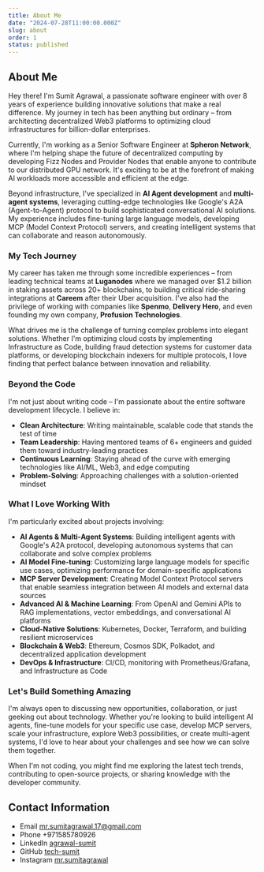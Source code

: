 ```yaml
---
title: About Me
date: "2024-07-28T11:00:00.000Z"
slug: about
order: 1
status: published
---
```


## About Me

Hey there! I'm Sumit Agrawal, a passionate software engineer with over 8 years of experience building innovative solutions that make a real difference. My journey in tech has been anything but ordinary – from architecting decentralized Web3 platforms to optimizing cloud infrastructures for billion-dollar enterprises.

Currently, I'm working as a Senior Software Engineer at **Spheron Network**, where I'm helping shape the future of decentralized computing by developing Fizz Nodes and Provider Nodes that enable anyone to contribute to our distributed GPU network. It's exciting to be at the forefront of making AI workloads more accessible and efficient at the edge.

Beyond infrastructure, I've specialized in **AI Agent development** and **multi-agent systems**, leveraging cutting-edge technologies like Google's A2A (Agent-to-Agent) protocol to build sophisticated conversational AI solutions. My experience includes fine-tuning large language models, developing MCP (Model Context Protocol) servers, and creating intelligent systems that can collaborate and reason autonomously.

### My Tech Journey

My career has taken me through some incredible experiences – from leading technical teams at **Luganodes** where we managed over $1.2 billion in staking assets across 20+ blockchains, to building critical ride-sharing integrations at **Careem** after their Uber acquisition. I've also had the privilege of working with companies like **Spenmo**, **Delivery Hero**, and even founding my own company, **Profusion Technologies**.

What drives me is the challenge of turning complex problems into elegant solutions. Whether I'm optimizing cloud costs by implementing Infrastructure as Code, building fraud detection systems for customer data platforms, or developing blockchain indexers for multiple protocols, I love finding that perfect balance between innovation and reliability.

### Beyond the Code

I'm not just about writing code – I'm passionate about the entire software development lifecycle. I believe in:

- **Clean Architecture**: Writing maintainable, scalable code that stands the test of time
- **Team Leadership**: Having mentored teams of 6+ engineers and guided them toward industry-leading practices
- **Continuous Learning**: Staying ahead of the curve with emerging technologies like AI/ML, Web3, and edge computing
- **Problem-Solving**: Approaching challenges with a solution-oriented mindset

### What I Love Working With

I'm particularly excited about projects involving:
- **AI Agents & Multi-Agent Systems**: Building intelligent agents with Google's A2A protocol, developing autonomous systems that can collaborate and solve complex problems
- **AI Model Fine-tuning**: Customizing large language models for specific use cases, optimizing performance for domain-specific applications
- **MCP Server Development**: Creating Model Context Protocol servers that enable seamless integration between AI models and external data sources
- **Advanced AI & Machine Learning**: From OpenAI and Gemini APIs to RAG implementations, vector embeddings, and conversational AI platforms
- **Cloud-Native Solutions**: Kubernetes, Docker, Terraform, and building resilient microservices
- **Blockchain & Web3**: Ethereum, Cosmos SDK, Polkadot, and decentralized application development
- **DevOps & Infrastructure**: CI/CD, monitoring with Prometheus/Grafana, and Infrastructure as Code

### Let's Build Something Amazing

I'm always open to discussing new opportunities, collaboration, or just geeking out about technology. Whether you're looking to build intelligent AI agents, fine-tune models for your specific use case, develop MCP servers, scale your infrastructure, explore Web3 possibilities, or create multi-agent systems, I'd love to hear about your challenges and see how we can solve them together.

When I'm not coding, you might find me exploring the latest tech trends, contributing to open-source projects, or sharing knowledge with the developer community.

## Contact Information

* Email [mr.sumitagrawal.17@gmail.com](mailto:mr.sumitagrawal.17@gmail.com)
* Phone +971585780926
* LinkedIn [agrawal-sumit](https://www.linkedin.com/in/agrawal-sumit/)
* GitHub [tech-sumit](https://github.com/tech-sumit)
* Instagram [mr.sumitagrawal](https://www.instagram.com/mr.sumitagrawal/)